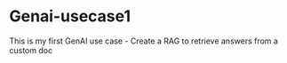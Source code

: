 # Genai-usecase1
This is my first GenAI use case - Create a RAG to retrieve answers from a custom doc
